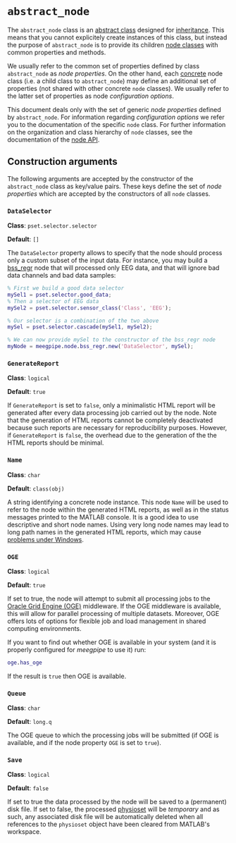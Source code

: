`abstract_node`
========

The `abstract_node` class is an [abstract class][absvsconcr] designed for 
[inheritance][inheritance-oop]. This means that you cannot explicitely 
create instances of this class, but instead the purpose of `abstract_node`
is to provide its children [node classes][node-ifc] with common properties
and methods. 

[node-ifc]: ../README.md
[absvsconcr]: https://en.wikipedia.org/wiki/Class_(computer_programming)#Abstract_and_Concrete

We usually refer to the common set of properties defined by class 
`abstract_node` as _node properties_. On the other hand, each [concrete][absvsconcr] 
node class (i.e. a child class to `abstract_node`) may define an additional
set of properties (not shared with other concrete `node` classes). We
usually refer to the latter set of properties as node
_configuration options_. 

This document deals only with the set of generic _node properties_ defined 
by `abstract_node`. For information regarding _configuration options_ we
refer you to the documentation of the specific `node` class. For further 
information on the organization and class hierarchy of `node` classes, see
the documentation of the [node API][node-ifc].


[inheritance-oop]: http://en.wikipedia.org/wiki/Inheritance_(object-oriented_programming)
 

## Construction arguments

The following arguments are accepted by the constructor of the 
`abstract_node` class as key/value pairs. These keys define the set of 
_node properties_ which are accepted by the constructors of all `node` 
classes. 

### `DataSelector`

__Class__: `pset.selector.selector`

__Default__: `[]`


The `DataSelector` property allows to specify that the node should process
only a custom subset of the input data. For instance, you may build a 
[bss_regr][bss_regr] node that will processed only EEG data, and that will
ignore bad data channels and bad data samples:

[bss_regr]: ../+bss_regr/README.md

````matlab
% First we build a good data selector
mySel1 = pset.selector.good_data;
% Then a selector of EEG data
mySel2 = pset.selector.sensor_class('Class', 'EEG');

% Our selector is a combination of the two above
mySel = pset.selector.cascade(mySel1, mySel2);

% We can now provide mySel to the constructor of the bss_regr node
myNode = meegpipe.node.bss_regr.new('DataSelector', mySel);
````


### `GenerateReport`

__Class__: `logical`

__Default__: `true`

If `GenerateReport` is set to `false`, only a minimalistic HTML report will
be generated after every data processing job carried out by the node. Note 
that the generation of HTML reports cannot be completely deactivated 
because such reports are necessary for reproducibility purposes. However, 
if `GenerateReport` is `false`, the overhead due to the generation of the 
the HTML reports should be minimal. 


### `Name`

__Class__: `char`

__Default__: `class(obj)`

A string identifying a concrete node instance. This node `Name` will be 
used to refer to the node within the generated HTML reports, as well as 
in the status messages printed to the MATLAB console. It is a good
idea to use descriptive and short node names. Using very long node names 
may lead to long path names in the generated HTML reports, which 
may cause [problems under Windows][maxpath].

[maxpath]: http://msdn.microsoft.com/en-us/library/aa365247%28VS.85%29.aspx#maxpath


### `OGE`

__Class__: `logical`

__Default__: `true`

If set to true, the node will attempt to submit all processing jobs to the
[Oracle Grid Engine (OGE)][oge] middleware. If the OGE middleware is 
available, this will allow for parallel processing of multiple datasets. 
Moreover, OGE offers lots of options for flexible job and load management 
in shared computing environments. 

If you want to find out whether OGE is available in your system (and it is
properly configured for _meegpipe_ to use it) run:

````matlab
oge.has_oge
````

If the result is `true` then OGE is available.

[oge]: http://www.oracle.com/us/products/tools/oracle-grid-engine-075549.html


### `Queue`

__Class__: `char`

__Default__: `long.q`

The OGE queue to which the processing jobs will be submitted (if OGE is 
available, and if the node property `OGE` is set to `true`).


### `Save` 

__Class__: `logical`

__Default__: `false`

If set to true the data processed by the node will be saved to a 
(permanent) disk file. If set to false, the processed 
[physioset][phys-class] will be _temporary_ and as such, any associated 
disk file will be automatically deleted when all references to the 
`physioset` object have been cleared from MATLAB's workspace.

[phys-class]: http://github.com/germangh/matlab_physioset/blob/master/+physioset/@physioset/README.md
